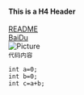 #### This is a H4 Header
[README](./README.md)  
[BaiDu](https://www.baidu.com)   
![Picture](./2)  
`代码内容`  
```
int a=0;  
int b=0;  
int c=a+b;  
```

